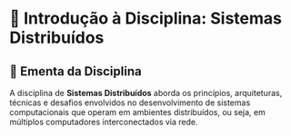 # 📡 Introdução à Disciplina: Sistemas Distribuídos

## 📘 Ementa da Disciplina
A disciplina de **Sistemas Distribuídos** aborda os princípios, arquiteturas, técnicas e desafios envolvidos no desenvolvimento de sistemas computacionais que operam em ambientes distribuídos, ou seja, em múltiplos computadores interconectados via rede.
